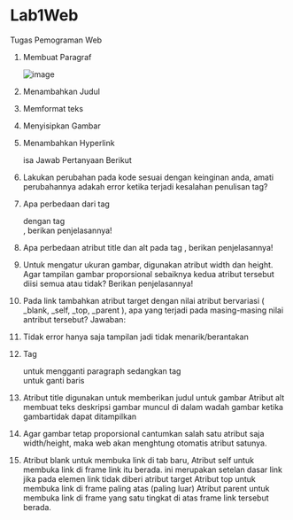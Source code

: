 # Lab1Web
Tugas Pemograman Web
1. Membuat Paragraf 


	![image](https://user-images.githubusercontent.com/82088173/115141518-ff951200-a066-11eb-8bc1-8088a02cb469.png)






2. Menambahkan Judul

3. Memformat teks
 
 
4. Menyisipkan Gambar
 
 

5. Menambahkan Hyperlink
 
	isa 
Jawab Pertanyaan Berikut
1. Lakukan perubahan pada kode sesuai dengan keinginan anda, amati perubahannya adakah error ketika terjadi kesalahan penulisan tag?
2. Apa perbedaan dari tag <p> dengan tag <br>, berikan penjelasannya!
3. Apa perbedaan atribut title dan alt pada tag <img>, berikan penjelasannya!
4. Untuk mengatur ukuran gambar, digunakan atribut width dan height. Agar tampilan gambar proporsional sebaiknya kedua atribut tersebut diisi semua atau tidak? Berikan penjelasannya!
5. Pada link tambahkan atribut target dengan nilai atribut bervariasi ( _blank, _self, _top, _parent ), apa yang terjadi pada masing-masing nilai antribut tersebut?
Jawaban:
1.	Tidak error hanya saja tampilan jadi tidak menarik/berantakan
2.	Tag<p> untuk mengganti paragraph sedangkan tag <br> untuk ganti baris
3.	Atribut title digunakan untuk memberikan judul untuk gambar
Atribut alt membuat teks deskripsi gambar muncul di dalam wadah gambar ketika gambartidak dapat ditampilkan
4.	Agar gambar tetap proporsional cantumkan salah satu atribut saja width/height, maka web akan menghtung otomatis atribut satunya.
5.	Atribut blank untuk membuka link di tab baru,
Atribut self untuk membuka link di frame link itu berada. ini merupakan setelan dasar link jika pada elemen link tidak diberi atribut target
Atribut top untuk membuka link di frame paling atas (paling luar)
Atribut parent untuk membuka link di frame yang satu tingkat di atas frame link tersebut berada.
